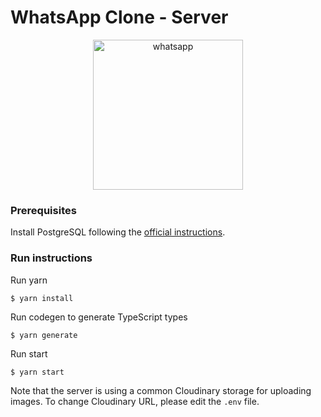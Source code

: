 # WhatsApp Clone - Server

<a href="https://medium.com/the-guild/react-graphql-typescript-postgresql-whatsapp-de1840c27d21"><p align="center"><img src="https://cdn-images-1.medium.com/max/1040/1*fFUJd7moWtjvMZ5dE-A80g.gif" alt="whatsapp" width="240"></p></a>

### Prerequisites

Install PostgreSQL following the [official instructions](https://www.postgresql.org/docs/9.3/tutorial-install.html).

### Run instructions

Run yarn

    $ yarn install

Run codegen to generate TypeScript types

    $ yarn generate

Run start

    $ yarn start

Note that the server is using a common Cloudinary storage for uploading images. To change Cloudinary URL, please edit the `.env` file.
